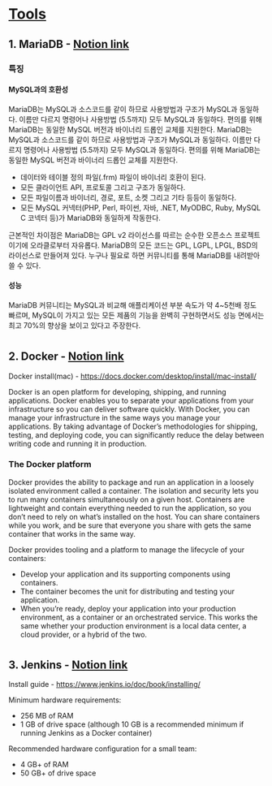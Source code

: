 # [Tools](https://delicate-walrus-052.notion.site/Tools-025fd1a6c31d48b78e71389be757f7a3?pvs=4)

## 1. MariaDB - [Notion link](https://delicate-walrus-052.notion.site/MariaDB-Docker-845c0c4f59d54a5cb340255e2bcdbac6?pvs=4)

### 특징
#### MySQL과의 호환성
MariaDB는 MySQL과 소스코드를 같이 하므로 사용방법과 구조가 MySQL과 동일하다. 이름만 다르지 명령어나 사용방법 (5.5까지) 모두 MySQL과 동일하다. 편의를 위해 MariaDB는 동일한 MySQL 버전과 바이너리 드롭인 교체를 지원한다. MariaDB는 MySQL과 소스코드를 같이 하므로 사용방법과 구조가 MySQL과 동일하다. 이름만 다르지 명령어나 사용방법 (5.5까지) 모두 MySQL과 동일하다. 편의를 위해 MariaDB는 동일한 MySQL 버전과 바이너리 드롭인 교체를 지원한다.

* 데이터와 테이블 정의 파일(.frm) 파일이 바이너리 호환이 된다.
* 모든 클라이언트 API, 프로토콜 그리고 구조가 동일하다.
* 모든 파일이름과 바이너리, 경로, 포트, 소켓 그리고 기타 등등이 동일하다.
* 모든 MySQL 커넥터(PHP, Perl, 파이썬, 자바, .NET, MyODBC, Ruby, MySQL C 코넥터 등)가 MariaDB와 동일하게 작동한다.

근본적인 차이점은 MariaDB는 GPL v2 라이선스를 따르는 순수한 오픈소스 프로젝트이기에 오라클로부터 자유롭다. MariaDB의 모든 코드는 GPL, LGPL, LPGL, BSD의 라이선스로 만들어져 있다. 누구나 필요로 하면 커뮤니티를 통해 MariaDB를 내려받아 쓸 수 있다.

#### 성능
MariaDB 커뮤니티는 MySQL과 비교해 애플리케이션 부분 속도가 약 4~5천배 정도 빠르며, MySQL이 가지고 있는 모든 제품의 기능을 완벽히 구현하면서도 성능 면에서는 최고 70%의 향상을 보이고 있다고 주장한다.

#### 

#
## 2. Docker - [Notion link](https://delicate-walrus-052.notion.site/Docker-2d6822927e0c402daabcb3f521def38c?pvs=4)

Docker install(mac) - https://docs.docker.com/desktop/install/mac-install/

Docker is an open platform for developing, shipping, and running applications. Docker enables you to separate your applications from your infrastructure so you can deliver software quickly. With Docker, you can manage your infrastructure in the same ways you manage your applications. By taking advantage of Docker’s methodologies for shipping, testing, and deploying code, you can significantly reduce the delay between writing code and running it in production.

### The Docker platform
Docker provides the ability to package and run an application in a loosely isolated environment called a container. The isolation and security lets you to run many containers simultaneously on a given host. Containers are lightweight and contain everything needed to run the application, so you don’t need to rely on what’s installed on the host. You can share containers while you work, and be sure that everyone you share with gets the same container that works in the same way.

Docker provides tooling and a platform to manage the lifecycle of your containers:

* Develop your application and its supporting components using containers.
* The container becomes the unit for distributing and testing your application.
* When you’re ready, deploy your application into your production environment, as a container or an orchestrated service. This works the same whether your production environment is a local data center, a cloud provider, or a hybrid of the two.

#
## 3. Jenkins - [Notion link](https://delicate-walrus-052.notion.site/Jenkins-205b880270ec485b88e214f691810716?pvs=4)

Install guide - https://www.jenkins.io/doc/book/installing/

Minimum hardware requirements:
- 256 MB of RAM
- 1 GB of drive space (although 10 GB is a recommended minimum if running Jenkins as a Docker container)

Recommended hardware configuration for a small team:
- 4 GB+ of RAM
- 50 GB+ of drive space

#